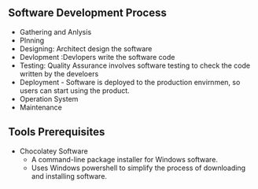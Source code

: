 ## Software Development Process
- Gathering and Anlysis 
- Plnning 
- Designing: Architect design the software 
- Devlopment :Devlopers write the software code
- Testing: Quality Assurance involves software testing to check the code written by the develoers 
- Deployment - Software is deployed to the production envirnmen, so users can start using the product. 
- Operation System 
- Maintenance 


## Tools Prerequisites 
* Chocolatey Software
    - A command-line package installer for Windows software. 
    - Uses Windows powershell to simplify the process of downloading and installing software.
    
